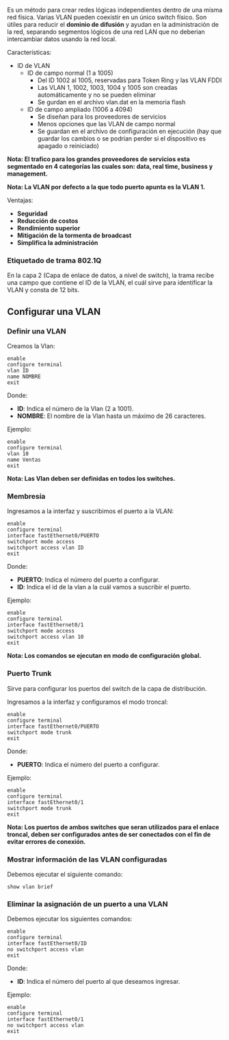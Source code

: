 Es un método para crear redes lógicas independientes dentro de una misma red física. Varias VLAN pueden coexistir en un único switch físico. Son útiles para reducir el **dominio de difusión** y ayudan en la administración de la red, separando segmentos lógicos de una red LAN que no deberian intercambiar datos usando la red local.

Características:

- ID de VLAN
	- ID de campo normal (1 a 1005)
		- Del ID 1002 al 1005, reservadas para Token Ring y las VLAN FDDI
		- Las VLAN 1, 1002, 1003, 1004 y 1005 son creadas automáticamente y no se pueden eliminar
		- Se gurdan en el archivo vlan.dat en la memoria flash
	- ID de campo ampliado (1006 a 4094)
		- Se diseñan para los proveedores de servicios
		- Menos opciones que las VLAN de campo normal
		- Se guardan en el archivo de configuración en ejecución (hay que guardar los cambios o se podrian perder si el dispositivo es apagado o reiniciado)

**Nota: El trafico para los grandes proveedores de servicios esta segmentado en 4 categorías las cuales son: data, real time, business y management.**

**Nota: La VLAN por defecto a la que todo puerto apunta es la VLAN 1.**

Ventajas:

- **Seguridad** 
- **Reducción de costos**
- **Rendimiento superior**
- **Mitigación de la tormenta de broadcast**
- **Simplifica la administración**
### Etiquetado de trama 802.1Q

En la capa 2 (Capa de enlace de datos, a nivel de switch), la trama recibe una campo que contiene el ID de la VLAN, el cuál sirve para identificar la VLAN y consta de 12 bits.
## Configurar una VLAN
### Definir una VLAN

Creamos la Vlan:

```
enable
configure terminal
vlan ID
name NOMBRE
exit
```

Donde:

- **ID**: Indica el número de la Vlan (2 a 1001).
- **NOMBRE**: El nombre de la Vlan hasta un máximo de 26 caracteres.

Ejemplo:

```
enable
configure terminal 
vlan 10
name Ventas
exit
```

**Nota: Las Vlan deben ser definidas en todos los switches.**
### Membresía

Ingresamos a la interfaz y suscribimos el puerto a la VLAN:

```
enable
configure terminal 
interface fastEthernet0/PUERTO
switchport mode access
switchport access vlan ID
exit
```

Donde:

- **PUERTO**: Indica el número del puerto a configurar.
- **ID**: Indica el id de la vlan a la cuál vamos a suscribir el puerto.

Ejemplo:

```
enable
configure terminal 
interface fastEthernet0/1
switchport mode access 
switchport access vlan 10
exit
```

**Nota: Los comandos se ejecutan en modo de configuración global.**
### Puerto Trunk

Sirve para configurar los puertos del switch de la capa de distribución.

Ingresamos a la interfaz y configuramos el modo troncal:

```
enable
configure terminal 
interface fastEthernet0/PUERTO
switchport mode trunk
exit
```

Donde:

- **PUERTO**: Indica el número del puerto a configurar.

Ejemplo:

```
enable
configure terminal 
interface fastEthernet0/1
switchport mode trunk 
exit
```

**Nota: Los puertos de ambos switches que seran utilizados para el enlace troncal, deben ser configurados antes de ser conectados con el fin de evitar errores de conexión.**
### Mostrar información de las VLAN configuradas

Debemos ejecutar el siguiente comando:

```
show vlan brief
```
### Eliminar la asignación de un puerto a una VLAN

Debemos ejecutar los siguientes comandos:

```
enable 
configure terminal 
interface fastEthernet0/ID
no switchport access vlan 
exit
```

Donde:

- **ID**: Indica el número del puerto al que deseamos ingresar.

Ejemplo:

```
enable 
configure terminal 
interface fastEthernet0/1
no switchport access vlan 
exit
```